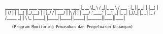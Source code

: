 <!DOCTYPE html>
<html lang="en">
<head>
    <meta charset="UTF-8">
    <meta name="viewport" content="width=device-width, initial-scale=1.0">
    <title>Document</title>
</head>
<body>
    _______  ____    ____  _______    _____   ___  ____   
    |_   __ \|_   \  /   _||_   __ \  / ___ `.|_  ||_  _|  
     | |__) | |   \/   |    | |__) ||_/___) |  | |_/ /    
     |  ___/  | |\  /| |    |  ___/  .'____.'  |  __'.    
    _| |_    _| |_\/_| |_  _| |_    / /_____  _| |  \ \_  
    |_____|  |_____||_____||_____|   |_______||____||____| 
                                                          
       (Program Monitoring Pemasukan dan Pengeluaran Keuangan) 
    
</body>
</html>